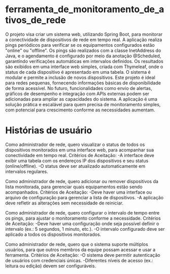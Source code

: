 # ferramenta_de_monitoramento_de_ativos_de_rede

O projeto visa criar um sistema web, utilizando Spring Boot, para monitorar a conectividade de dispositivos de rede em tempo real. A aplicação realiza pings periódicos para verificar se os equipamentos configurados estão "online" ou "offline".
Os pings são realizados com a classe InetAddress do Java, e o agendamento é configurado por meio da anotação @Scheduled, garantindo verificações automáticas em intervalos definidos. Os resultados são exibidos em uma interface web simples, criada com Thymeleaf, onde o status de cada dispositivo é apresentado em uma tabela.
O sistema é modular e permite a inclusão de novos dispositivos.
Este projeto é ideal para redes pequenas, fornecendo informações básicas de disponibilidade de forma acessível. No futuro, funcionalidades como envio de alertas, gráficos de desempenho e integração com APIs externas podem ser adicionadas para ampliar as capacidades do sistema.
A aplicação é uma solução prática e escalável para quem precisa de monitoramento simples, com potencial para crescimento conforme as necessidades aumentam.

# Histórias de usuário

Como administrador de rede, quero visualizar o status de todos os dispositivos monitorados em uma interface web, para acompanhar sua conectividade em tempo real.
Critérios de Aceitação:
-A interface deve exibir uma tabela com os endereços IP dos dispositivos e seu status (online/offline).
-O status deve ser atualizado automaticamente em intervalos regulares.

Como administrador de rede, quero adicionar ou remover dispositivos da lista monitorada, para gerenciar quais equipamentos estão sendo acompanhados.
Critérios de Aceitação:
-Deve haver uma interface ou arquivo de configuração para gerenciar a lista de dispositivos.
-A aplicação deve refletir as alterações sem necessidade de reiniciar.

Como administrador de rede, quero configurar o intervalo de tempo entre os pings, para ajustar o monitoramento conforme a necessidade.
Critérios de Aceitação:
-Deve haver uma configuração onde seja possível definir o intervalo (ex.: 5 segundos, 1 minuto, etc.).
-O intervalo configurado deve ser aplicado a todos os dispositivos monitorados.

Como administrador de rede, quero que o sistema suporte múltiplos usuários, para que outros membros da equipe possam acessar e usar a ferramenta.
Critérios de Aceitação:
-O sistema deve permitir autenticação de usuários com credenciais únicas.
-Diferentes níveis de acesso (ex.: leitura ou edição) devem ser configuráveis.

